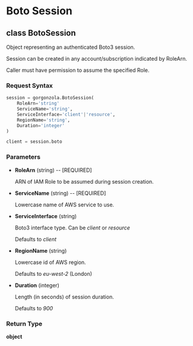 # Boto Session

## **class** BotoSession

Object representing an authenticated Boto3 session.

Session can be created in any account/subscription indicated by RoleArn.

Caller must have permission to assume the specified Role.

### Request Syntax

```python
session = gorgonzola.BotoSession(
    RoleArn='string'
    ServiceName='string',
    ServiceInterface='client'|'resource',
    RegionName='string',
    Duration='integer'
)

client = session.boto
```

### Parameters

* **RoleArn** (string) -- [REQUIRED]

    ARN of IAM Role to be assumed during session creation.

* **ServiceName** (string) -- [REQUIRED]

    Lowercase name of AWS service to use.

* **ServiceInterface** (string)

    Boto3 interface type. Can be *client* or *resource*
    
    Defaults to *client*

* **RegionName** (string)

    Lowercase id of AWS region.

    Defaults to *eu-west-2* (London)

* **Duration** (integer)

    Length (in seconds) of session duration.

    Defaults to *900*

### Return Type

**object**